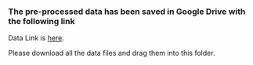 ### The pre-processed data has been saved in Google Drive with the following link

Data Link is [here](https://drive.google.com/drive/folders/1z_qw2QuK2Pq92yVX-SbAL6UD48LjLGKC?usp=drive_link).
  
Please download all the data files and drag them into this folder.

